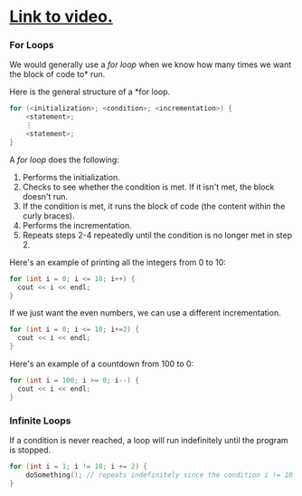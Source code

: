 # [Link to video.](https://www.youtube.com/watch?v=Z--Lx2CzjsE&list=PLVD25niNi0BkgQHyEFkuuBp_IQ4q67jIC)


### For Loops

We would generally use a *for loop* when we know how many times we want the block of code to* run.

Here is the general structure of a *for loop.

```cpp
for (<initialization>; <condition>; <incrementation>) {
    <statement>;
    ⋮
    <statement>;
}
```

A *for loop* does the following:

1. Performs the initialization. 
2. Checks to see whether the condition is met. If it isn't met, the block doesn't run.
3. If the condition is met, it runs the block of code (the content within the curly braces).
4. Performs the incrementation.
5. Repeats steps 2-4 repeatedly until the condition is no longer met in step 2.

Here's an example of printing all the integers from 0 to 10:

```cpp
for (int i = 0; i <= 10; i++) {
  cout << i << endl;
}
```

If we just want the even numbers, we can use a different incrementation.

```cpp
for (int i = 0; i <= 10; i+=2) {
  cout << i << endl;
}
```

Here's an example of a countdown from 100 to 0:

```cpp
for (int i = 100; i >= 0; i--) {
  cout << i << endl;
}
```

### Infinite Loops

If a condition is never reached, a loop will run indefinitely until the program is stopped.

```cpp
for (int i = 1; i != 10; i += 2) {
    doSomething(); // repeats indefinitely since the condition i != 10 is never reached
}
```

